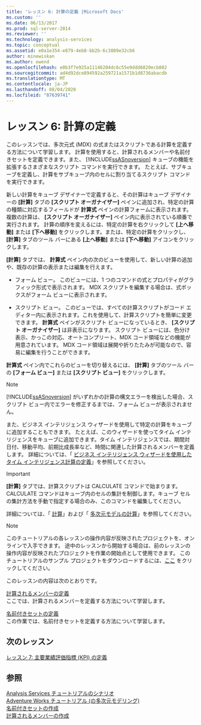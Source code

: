 ```yaml
---
title: 'レッスン 6: 計算の定義 |Microsoft Docs'
ms.custom: ''
ms.date: 06/13/2017
ms.prod: sql-server-2014
ms.reviewer: ''
ms.technology: analysis-services
ms.topic: conceptual
ms.assetid: e0a1e354-e879-4eb8-bb2b-6c3809e32cb6
author: minewiskan
ms.author: owend
ms.openlocfilehash: e0b3f7e925a11146204dc6c55e9ddd6820ecb802
ms.sourcegitcommit: ad4d92dce894592a259721a1571b1d8736abacdb
ms.translationtype: MT
ms.contentlocale: ja-JP
ms.lasthandoff: 08/04/2020
ms.locfileid: "87639741"
---
```

# <a name="lesson-6-defining-calculations"></a>レッスン 6: 計算の定義
  このレッスンでは、多次元式 (MDX) の式またはスクリプトである計算を定義する方法について学習します。 計算を使用すると、計算されるメンバーや名前付きセットを定義できます。また、 [!INCLUDE[ssASnoversion](../includes/ssasnoversion-md.md)] キューブの機能を拡張するさまざまなスクリプト コマンドを実行できます。 たとえば、サブキューブを定義し、計算をサブキューブ内のセルに割り当てるスクリプト コマンドを実行できます。  
  
 新しい計算をキューブ デザイナーで定義すると、その計算はキューブ デザイナーの **[計算]** タブの **[スクリプト オーガナイザー]** ペインに追加され、特定の計算の種類に対応するフィールドが **計算式** ペインの計算フォームに表示されます。 複数の計算は、 **[スクリプト オーガナイザー]** ペイン内に表示されている順番で実行されます。 計算の順序を変えるには、特定の計算を右クリックして **[上へ移動]** または **[下へ移動]** をクリックします。または、特定の計算をクリックし、 **[計算]** タブのツール バーにある **[上へ移動]** または **[下へ移動]** アイコンをクリックします。  
  
 **[計算]** タブでは、 **計算式** ペイン内の次のビューを使用して、新しい計算の追加や、既存の計算の表示または編集を行えます。  
  
-   フォーム ビュー。 このビューには、1 つのコマンドの式とプロパティがグラフィック形式で表示されます。 MDX スクリプトを編集する場合は、式ボックスがフォーム ビューに表示されます。  
  
-   スクリプト ビュー。 このビューでは、すべての計算スクリプトがコード エディター内に表示されます。これを使用して、計算スクリプトを簡単に変更できます。 **計算式** ペインがスクリプト ビューになっているとき、 **[スクリプト オーガナイザー]** は非表示になります。 スクリプト ビューには、色分け表示、かっこの対応、オートコンプリート、MDX コード領域などの機能が用意されています。 MDX コード領域は展開や折りたたみが可能なので、容易に編集を行うことができます。  
  
 **計算式** ペイン内でこれらのビューを切り替えるには、 **[計算]** タブのツール バーの **[フォーム ビュー]** または **[スクリプト ビュー]** をクリックします。  
  
> [!NOTE]  
>  [!INCLUDE[ssASnoversion](../includes/ssasnoversion-md.md)] がいずれかの計算の構文エラーを検出した場合、スクリプト ビュー内でエラーを修正するまでは、フォーム ビューが表示されません。  
  
 また、ビジネス インテリジェンス ウィザードを使用して特定の計算をキューブに追加することもできます。 たとえば、このウィザードを使ってタイム インテリジェンスをキューブに追加できます。タイム インテリジェンスでは、期間対日付、移動平均、前期比成長率など、時間に関連した計算されるメンバーを定義します。 詳細については、「 [ビジネス インテリジェンス ウィザードを使用したタイム インテリジェンス計算の定義](multidimensional-models/define-time-intelligence-calculations-using-the-business-intelligence-wizard.md)」を参照してください。  
  
> [!IMPORTANT]  
>  **[計算]** タブでは、計算スクリプトは CALCULATE コマンドで始まります。 CALCULATE コマンドはキューブ内のセルの集計を制御します。キューブ セルの集計方法を手動で指定する場合のみ、このコマンドを編集してください。  
  
 詳細については、「 [計算](multidimensional-models-olap-logical-cube-objects/calculations.md)」および「 [多次元モデルの計算](multidimensional-models/calculations-in-multidimensional-models.md)」を参照してください。  
  
> [!NOTE]  
>  このチュートリアルの各レッスンの操作内容が反映されたプロジェクトを、オンラインで入手できます。 途中のレッスンから開始する場合は、前のレッスンの操作内容が反映されたプロジェクトを作業の開始点として使用できます。 このチュートリアルのサンプル プロジェクトをダウンロードするには、[ここ](https://go.microsoft.com/fwlink/?LinkID=221866) をクリックしてください。  
  
 このレッスンの内容は次のとおりです。  
  
 [計算されるメンバーの定義](lesson-6-1-defining-calculated-members.md)  
 ここでは、計算されるメンバーを定義する方法について学習します。  
  
 [名前付きセットの定義](lesson-6-2-defining-named-sets.md)  
 この作業では、名前付きセットを定義する方法について学習します。  
  
## <a name="next-lesson"></a>次のレッスン  
 [レッスン 7: 主要業績評価指標 (KPI) の定義](lesson-7-defining-key-performance-indicators-kpis.md)  
  
## <a name="see-also"></a>参照  
 [Analysis Services チュートリアルのシナリオ](analysis-services-tutorial-scenario.md)   
 [Adventure Works チュートリアル &#40;の多次元モデリング&#41;](multidimensional-modeling-adventure-works-tutorial.md)   
 [名前付きセットの作成](multidimensional-models/create-named-sets.md)   
 [計算されるメンバーの作成](multidimensional-models/create-calculated-members.md)  
  
  
